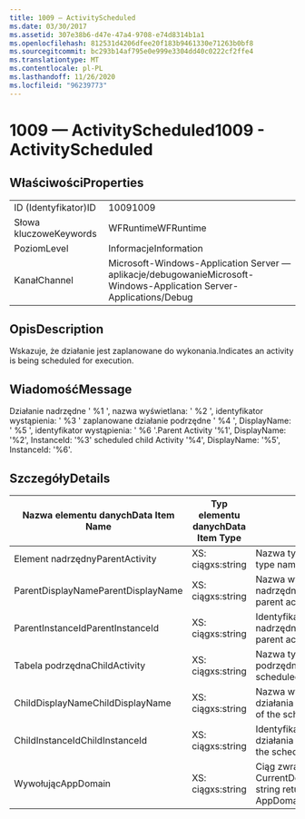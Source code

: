 ```yaml
---
title: 1009 — ActivityScheduled
ms.date: 03/30/2017
ms.assetid: 307e38b6-d47e-47a4-9708-e74d8314b1a1
ms.openlocfilehash: 812531d4206dfee20f183b9461330e71263b0bf8
ms.sourcegitcommit: bc293b14af795e0e999e3304dd40c0222cf2ffe4
ms.translationtype: MT
ms.contentlocale: pl-PL
ms.lasthandoff: 11/26/2020
ms.locfileid: "96239773"
---
```

# <a name="1009---activityscheduled"></a><span data-ttu-id="5ae72-102">1009 — ActivityScheduled</span><span class="sxs-lookup"><span data-stu-id="5ae72-102">1009 - ActivityScheduled</span></span>

## <a name="properties"></a><span data-ttu-id="5ae72-103">Właściwości</span><span class="sxs-lookup"><span data-stu-id="5ae72-103">Properties</span></span>  
  
|||  
|-|-|  
|<span data-ttu-id="5ae72-104">ID (Identyfikator)</span><span class="sxs-lookup"><span data-stu-id="5ae72-104">ID</span></span>|<span data-ttu-id="5ae72-105">1009</span><span class="sxs-lookup"><span data-stu-id="5ae72-105">1009</span></span>|  
|<span data-ttu-id="5ae72-106">Słowa kluczowe</span><span class="sxs-lookup"><span data-stu-id="5ae72-106">Keywords</span></span>|<span data-ttu-id="5ae72-107">WFRuntime</span><span class="sxs-lookup"><span data-stu-id="5ae72-107">WFRuntime</span></span>|  
|<span data-ttu-id="5ae72-108">Poziom</span><span class="sxs-lookup"><span data-stu-id="5ae72-108">Level</span></span>|<span data-ttu-id="5ae72-109">Informacje</span><span class="sxs-lookup"><span data-stu-id="5ae72-109">Information</span></span>|  
|<span data-ttu-id="5ae72-110">Kanał</span><span class="sxs-lookup"><span data-stu-id="5ae72-110">Channel</span></span>|<span data-ttu-id="5ae72-111">Microsoft-Windows-Application Server — aplikacje/debugowanie</span><span class="sxs-lookup"><span data-stu-id="5ae72-111">Microsoft-Windows-Application Server-Applications/Debug</span></span>|  
  
## <a name="description"></a><span data-ttu-id="5ae72-112">Opis</span><span class="sxs-lookup"><span data-stu-id="5ae72-112">Description</span></span>  

 <span data-ttu-id="5ae72-113">Wskazuje, że działanie jest zaplanowane do wykonania.</span><span class="sxs-lookup"><span data-stu-id="5ae72-113">Indicates an activity is being scheduled for execution.</span></span>  
  
## <a name="message"></a><span data-ttu-id="5ae72-114">Wiadomość</span><span class="sxs-lookup"><span data-stu-id="5ae72-114">Message</span></span>  

 <span data-ttu-id="5ae72-115">Działanie nadrzędne ' %1 ', nazwa wyświetlana: ' %2 ', identyfikator wystąpienia: ' %3 ' zaplanowane działanie podrzędne ' %4 ', DisplayName: ' %5 ', identyfikator wystąpienia: ' %6 '.</span><span class="sxs-lookup"><span data-stu-id="5ae72-115">Parent Activity '%1', DisplayName: '%2', InstanceId: '%3' scheduled child Activity '%4', DisplayName: '%5', InstanceId: '%6'.</span></span>  
  
## <a name="details"></a><span data-ttu-id="5ae72-116">Szczegóły</span><span class="sxs-lookup"><span data-stu-id="5ae72-116">Details</span></span>  
  
|<span data-ttu-id="5ae72-117">Nazwa elementu danych</span><span class="sxs-lookup"><span data-stu-id="5ae72-117">Data Item Name</span></span>|<span data-ttu-id="5ae72-118">Typ elementu danych</span><span class="sxs-lookup"><span data-stu-id="5ae72-118">Data Item Type</span></span>|<span data-ttu-id="5ae72-119">Opis</span><span class="sxs-lookup"><span data-stu-id="5ae72-119">Description</span></span>|  
|--------------------|--------------------|-----------------|  
|<span data-ttu-id="5ae72-120">Element nadrzędny</span><span class="sxs-lookup"><span data-stu-id="5ae72-120">ParentActivity</span></span>|<span data-ttu-id="5ae72-121">XS: ciąg</span><span class="sxs-lookup"><span data-stu-id="5ae72-121">xs:string</span></span>|<span data-ttu-id="5ae72-122">Nazwa typu działania nadrzędnego.</span><span class="sxs-lookup"><span data-stu-id="5ae72-122">The type name of the parent activity.</span></span>|  
|<span data-ttu-id="5ae72-123">ParentDisplayName</span><span class="sxs-lookup"><span data-stu-id="5ae72-123">ParentDisplayName</span></span>|<span data-ttu-id="5ae72-124">XS: ciąg</span><span class="sxs-lookup"><span data-stu-id="5ae72-124">xs:string</span></span>|<span data-ttu-id="5ae72-125">Nazwa wyświetlana działania nadrzędnego.</span><span class="sxs-lookup"><span data-stu-id="5ae72-125">The display name of the parent activity.</span></span>|  
|<span data-ttu-id="5ae72-126">ParentInstanceId</span><span class="sxs-lookup"><span data-stu-id="5ae72-126">ParentInstanceId</span></span>|<span data-ttu-id="5ae72-127">XS: ciąg</span><span class="sxs-lookup"><span data-stu-id="5ae72-127">xs:string</span></span>|<span data-ttu-id="5ae72-128">Identyfikator wystąpienia działania nadrzędnego.</span><span class="sxs-lookup"><span data-stu-id="5ae72-128">The instance id of the parent activity.</span></span>|  
|<span data-ttu-id="5ae72-129">Tabela podrzędna</span><span class="sxs-lookup"><span data-stu-id="5ae72-129">ChildActivity</span></span>|<span data-ttu-id="5ae72-130">XS: ciąg</span><span class="sxs-lookup"><span data-stu-id="5ae72-130">xs:string</span></span>|<span data-ttu-id="5ae72-131">Nazwa typu zaplanowanego działania podrzędnego.</span><span class="sxs-lookup"><span data-stu-id="5ae72-131">The type name of the scheduled child activity.</span></span>|  
|<span data-ttu-id="5ae72-132">ChildDisplayName</span><span class="sxs-lookup"><span data-stu-id="5ae72-132">ChildDisplayName</span></span>|<span data-ttu-id="5ae72-133">XS: ciąg</span><span class="sxs-lookup"><span data-stu-id="5ae72-133">xs:string</span></span>|<span data-ttu-id="5ae72-134">Nazwa wyświetlana zaplanowanego działania podrzędnego.</span><span class="sxs-lookup"><span data-stu-id="5ae72-134">The display name of the scheduled child activity.</span></span>|  
|<span data-ttu-id="5ae72-135">ChildInstanceId</span><span class="sxs-lookup"><span data-stu-id="5ae72-135">ChildInstanceId</span></span>|<span data-ttu-id="5ae72-136">XS: ciąg</span><span class="sxs-lookup"><span data-stu-id="5ae72-136">xs:string</span></span>|<span data-ttu-id="5ae72-137">Identyfikator wystąpienia zaplanowanego działania podrzędnego.</span><span class="sxs-lookup"><span data-stu-id="5ae72-137">The instance id of the scheduled child activity.</span></span>|  
|<span data-ttu-id="5ae72-138">Wywołując</span><span class="sxs-lookup"><span data-stu-id="5ae72-138">AppDomain</span></span>|<span data-ttu-id="5ae72-139">XS: ciąg</span><span class="sxs-lookup"><span data-stu-id="5ae72-139">xs:string</span></span>|<span data-ttu-id="5ae72-140">Ciąg zwracany przez element AppDomain. CurrentDomain —. FriendlyName.</span><span class="sxs-lookup"><span data-stu-id="5ae72-140">The string returned by AppDomain.CurrentDomain.FriendlyName.</span></span>|
